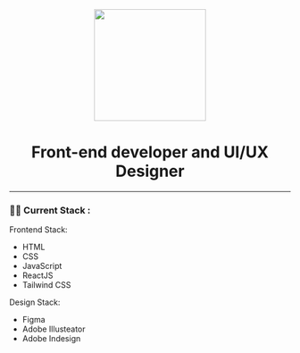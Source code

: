 <div id="header" align="center">
  <img src="https://media.giphy.com/media/cpAGF6uxLw93uuQNNJ/giphy.gif" width="200"/>
  
  <h1>
    Front-end developer and UI/UX Designer
  </h1>
</div>

---


### :woman_technologist: Current Stack :

Frontend Stack:

- HTML    
- CSS
- JavaScript
- ReactJS
- Tailwind CSS


Design Stack:

- Figma    
- Adobe Illusteator
- Adobe Indesign
